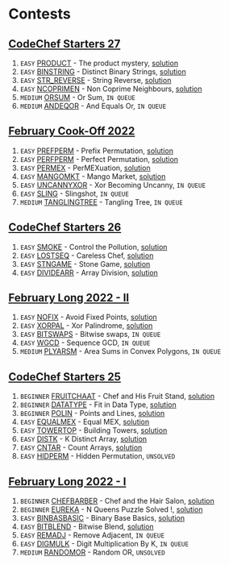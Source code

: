 # Contests

## [CodeChef Starters 27](https://www.codechef.com/START27)
1. `EASY` [PRODUCT](https://www.codechef.com/problems/PRODUCT) - The product mystery, [solution](./PRODUCT)
2. `EASY` [BINSTRING](https://www.codechef.com/problems/BINSTRING) - Distinct Binary Strings, [solution](./BINSTRING)
3. `EASY` [STR_REVERSE](https://www.codechef.com/problems/STR_REVERSE) - String Reverse, [solution](./STR_REVERSE)
4. `EASY` [NCOPRIMEN](https://www.codechef.com/problems/NCOPRIMEN) - Non Coprime Neighbours, [solution](./NCOPRIMEN)
5. `MEDIUM` [ORSUM](https://www.codechef.com/problems/ORSUM) - Or Sum, `IN QUEUE`
6. `MEDIUM` [ANDEQOR](https://www.codechef.com/problems/ANDEQOR) - And Equals Or, `IN QUEUE`

## [February Cook-Off 2022](https://www.codechef.com/COOK138)
1. `EASY` [PREFPERM](https://www.codechef.com/problems/PREFPERM) - Prefix Permutation, [solution](./PREFPERM)
2. `EASY` [PERFPERM](https://www.codechef.com/problems/PERFPERM) - Perfect Permutation, [solution](./PERFPERM)
3. `EASY` [PERMEX](https://www.codechef.com/problems/PERMEX) - PerMEXuation, [solution](./PERMEX)
4. `EASY` [MANGOMKT](https://www.codechef.com/problems/MANGOMKT) - Mango Market, [solution](./MANGOMKT)
5. `EASY` [UNCANNYXOR](https://www.codechef.com/problems/UNCANNYXOR) - Xor Becoming Uncanny, `IN QUEUE`
6. `EASY` [SLING](https://www.codechef.com/problems/SLING) - Slingshot, `IN QUEUE`
7. `MEDIUM` [TANGLINGTREE](https://www.codechef.com/problems/TANGLINGTREE) - Tangling Tree, `IN QUEUE`

## [CodeChef Starters 26](https://www.codechef.com/START26)
1. `EASY` [SMOKE](https://www.codechef.com/problems/SMOKE) - Control the Pollution, [solution](./SMOKE)
2. `EASY` [LOSTSEQ](https://www.codechef.com/problems/LOSTSEQ) - Careless Chef, [solution](./LOSTSEQ)
3. `EASY` [STNGAME](https://www.codechef.com/problems/STNGAME) - Stone Game, [solution](./STNGAME)
4. `EASY` [DIVIDEARR](https://www.codechef.com/problems/DIVIDEARR) - Array Division, [solution](./DIVIDEARR)

## [February Long 2022 - II](https://www.codechef.com/FEB222)
1. `EASY` [NOFIX](https://www.codechef.com/problems/NOFIX) - Avoid Fixed Points, [solution](./NOFIX)
2. `EASY` [XORPAL](https://www.codechef.com/problems/XORPAL) - Xor Palindrome, [solution](./XORPAL)
3. `EASY` [BITSWAPS](https://www.codechef.com/problems/BITSWAPS) - Bitwise swaps, `IN QUEUE`
4. `EASY` [WGCD](https://www.codechef.com/problems/WGCD) - Sequence GCD, `IN QUEUE`
5. `MEDIUM` [PLYARSM](https://www.codechef.com/problems/PLYARSM) - Area Sums in Convex Polygons, `IN QUEUE`

## [CodeChef Starters 25](https://www.codechef.com/START25)
1. `BEGINNER` [FRUITCHAAT](https://www.codechef.com/problems/FRUITCHAAT) - Chef and His Fruit Stand, [solution](./FRUITCHAAT)
2. `BEGINNER` [DATATYPE](https://www.codechef.com/problems/DATATYPE) - Fit in Data Type, [solution](./DATATYPE)
3. `BEGINNER` [POLIN](https://www.codechef.com/problems/POLIN) - Points and Lines, [solution](./POLIN)
4. `EASY` [EQUALMEX](https://www.codechef.com/problems/EQUALMEX) - Equal MEX, [solution](./EQUALMEX)
5. `EASY` [TOWERTOP](https://www.codechef.com/problems/TOWERTOP) - Building Towers, [solution](./TOWERTOP)
6. `EASY` [DISTK](https://www.codechef.com/problems/DISTK) - K Distinct Array, [solution](./DISTK)
7. `EASY` [CNTAR](https://www.codechef.com/problems/CNTAR) - Count Arrays, [solution](./CNTAR)
8. `EASY` [HIDPERM](https://www.codechef.com/problems/HIDPERM) - Hidden Permutation, `UNSOLVED`

## [February Long 2022 - I](https://www.codechef.com/FEB221)
1. `BEGINNER` [CHEFBARBER](https://www.codechef.com/problems/CHEFBARBER) - Chef and the Hair Salon, [solution](./CHEFBARBER)
2. `BEGINNER` [EUREKA](https://www.codechef.com/problems/EUREKA) - N Queens Puzzle Solved !, [solution](./EUREKA)
3. `EASY` [BINBASBASIC](https://www.codechef.com/problems/BINBASBASIC) - Binary Base Basics, [solution](./BINBASBASIC)
4. `EASY` [BITBLEND](https://www.codechef.com/problems/BITBLEND) - Bitwise Blend, [solution](./BITBLEND)
5. `EASY` [REMADJ](https://www.codechef.com/problems/REMADJ) - Remove Adjacent, `IN QUEUE`
6. `EASY` [DIGMULK](https://www.codechef.com/problems/DIGMULK) - Digit Multiplication By K, `IN QUEUE`
7. `MEDIUM` [RANDOMOR](https://www.codechef.com/problems/RANDOMOR) - Random OR, `UNSOLVED`
